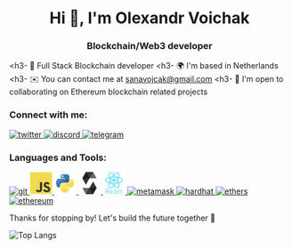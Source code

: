 <h1 align="center">Hi 👋, I'm Olexandr Voichak</h1>
<h3 align="center">Blockchain/Web3 developer</h3>

<h3- 🚀 Full Stack Blockchain developer</h3>
<h3- 🌍 I'm based in Netherlands</h3>
<h3- ✉️ You can contact me at sanavojcak@gmail.com</h3>
<h3- 🤝 I'm open to collaborating on Ethereum blockchain related projects</h3>

<h3 align="left">Connect with me:</h3>
<p align="left">
  <a href="https://twitter.com/your_twitter_handle" target="_blank" rel="noreferrer"> <img src="https://www.vectorlogo.zone/logos/twitter/twitter-icon.svg" alt="twitter" width="40" height="40"/> </a>
  <a href="https://discordapp.com/users/your_discord_user_id" target="_blank" rel="noreferrer"> <img src="https://www.vectorlogo.zone/logos/discordapp/discordapp-icon.svg" alt="discord" width="40" height="40"/> </a>
  <a href="https://t.me/your_telegram_username" target="_blank" rel="noreferrer"> <img src="https://www.vectorlogo.zone/logos/telegram/telegram-icon.svg" alt="telegram" width="40" height="40"/> </a>
</p>

<h3 align="left">Languages and Tools:</h3>
<p align="left">
  <a href="https://git-scm.com/" target="_blank" rel="noreferrer"> <img src="https://www.vectorlogo.zone/logos/git-scm/git-scm-icon.svg" alt="git" width="40" height="40"/> </a>
  <a href="https://developer.mozilla.org/en-US/docs/Web/JavaScript" target="_blank" rel="noreferrer"> <img src="https://raw.githubusercontent.com/devicons/devicon/master/icons/javascript/javascript-original.svg" alt="javascript" width="40" height="40"/> </a>
  <a href="https://www.python.org" target="_blank" rel="noreferrer"> <img src="https://raw.githubusercontent.com/devicons/devicon/master/icons/python/python-original.svg" alt="python" width="40" height="40"/> </a>
  <a href="https://soliditylang.org/" target="_blank" rel="noreferrer"> <img src="https://raw.githubusercontent.com/devicons/devicon/master/icons/solidity/solidity-original.svg" alt="solidity" width="40" height="40"/> </a>
  <a href="https://reactjs.org/" target="_blank" rel="noreferrer"> <img src="https://raw.githubusercontent.com/devicons/devicon/master/icons/react/react-original-wordmark.svg" alt="react" width="40" height="40"/> </a>
  <a href="https://metamask.io/" target="_blank" rel="noreferrer"> <img src="https://www.vectorlogo.zone/logos/metamask/metamask-icon.svg" alt="metamask" width="40" height="40"/> </a>
  <a href="https://hardhat.io/" target="_blank" rel="noreferrer"> <img src="https://www.vectorlogo.zone/logos/hardhat/hardhat-icon.svg" alt="hardhat" width="40" height="40"/> </a>
  <a href="https://docs.ethers.io/v5/" target="_blank" rel="noreferrer"> <img src="https://www.vectorlogo.zone/logos/ethers/ethers-icon.svg" alt="ethers" width="40" height="40"/> </a>
  <a href="https://ethereum.org/" target="_blank" rel="noreferrer"> <img src="https://www.vectorlogo.zone/logos/ethereum/ethereum-icon.svg" alt="ethereum" width="40" height="40"/> </a>



Thanks for stopping by! Let's build the future together 🚀

![Top Langs](https://github-readme-stats.vercel.app/api/top-langs/?username=myusername&theme=tokyonight)
